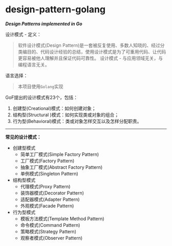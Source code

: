 # design-pattern-golang
***Design Patterns implemented in Go***

设计模式 - 定义：
> 软件设计模式(Design Pattern)是一套被反复使用、多数人知晓的、经过分类编目的、代码设计经验的总结，使用设计模式是为了可重用代码、让代码更容易被他人理解并且保证代码可靠性。
设计模式 - 与应用领域无关，与编程语言无关。

语言选择：
> 本项目使用`Golang`实现

GoF提出的设计模式有23个，包括：
1. 创建型(Creational)模式：如何创建对象；
2. 结构型(Structural )模式：如何实现类或对象的组合；
3. 行为型(Behavioral)模式：类或对象怎样交互以及怎样分配职责。

---
**常见的设计模式：**
- 创建型模式
  - 简单工厂模式(Simple Factory Pattern)
  - 工厂模式(Factory Pattern)
  - 抽象工厂模式(Abstract Factory Pattern)
  - 单例模式(Singleton Pattern)
- 结构型模式
  - 代理模式(Proxy Pattern)
  - 装饰器模式(Decorator Pattern)
  - 适配器模式(Adapter Pattern)
  - 外观模式(Facade Pattern)
- 行为型模式
  - 模板方法模式(Template Method Pattern)
  - 命令模式(Command Pattern)
  - 策略模式(Strategy Pattern)
  - 观察者模式(Observer Pattern)